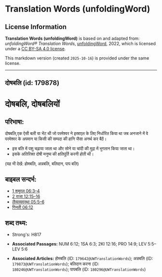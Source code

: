 # Translation Words (unfoldingWord)

## License Information

**Translation Words (unfoldingWord)** is based on and adapted from: _unfoldingWord® Translation Words_, [unfoldingWord](https://unfoldingword.org/utw), 2022, which is licensed under a [CC BY-SA 4.0 license](https://creativecommons.org/licenses/by-sa/4.0/legalcode.en).

This markdown version (created `2025-10-16`) is provided under the same license.



--------------------------------

## दोषबलि (id: 179878)

दोषबलि, दोषबलियों
=================

परिभाषा:
--------

दोषबलि,एक ऐसी बली या भेंट थी जो परमेश्वर ने इस्राएल के लिए निर्धारित किया था जब अनजाने में वे परमेश्वर के अपमान या किसी की सम्पदा की हानि जैसा अनर्थ कर बैठें।

* इस बलि में पशु चढ़ाया जाता था और सोने या चांदी की मुद्रा में भुगतान किया जाता था।
* इसके अतिरिक्त दोषी मनुष्य की क्षतिपूर्ति करनी होती थी।

(यह भी देखें: होमबलि, अन्नबलि, बलिदान, पाप बलि)

बाइबल सन्दर्भ:
--------------

* [1 शमूएल 06:3–4](https://ref.ly/1Sam0:0)
* [2 राजा 12:15–16](https://ref.ly/2Kgs0:0)
* [लैव्यव्यवस्था 05:5–6](https://ref.ly/Lev5:5-Lev5:6)
* [गिनती 06:12](https://ref.ly/Num6:12)

शब्द तथ्य:
----------

* Strong's: H817

* **Associated Passages:** NUM 6:12; 1SA 6:3; 2KI 12:16; PRO 14:9; LEV 5:5–LEV 5:6
* **Associated Articles:** होमबलि (ID: `179642@UWTranslationWords`); अन्नबलि (ID: `179873@UWTranslationWords`); बलिदान करना (ID: `180246@UWTranslationWords`); पापबलि (ID: `180296@UWTranslationWords`)

